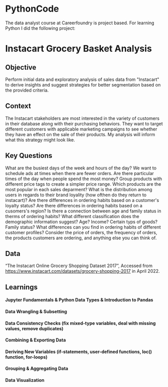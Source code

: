 # PythonCode
The data analyst course at Careerfoundry is project based. For learning Python I did the following project:
# **Instacart Grocery Basket Analysis**
## **Objective**
Perform initial data and exploratory analysis of sales data from "Instacart" to derive insights and suggest strategies for better segmentation based on the provided criteria.
## **Context**
The Instacart stakeholders are most interested in the variety of customers in their database along with their purchasing behaviors. They want to target different customers with applicable marketing campaigns to see whether they have an effect on the sale of their products. My analysis will inform what this strategy might look like.
## **Key Questions**
What are the busiest days of the week and hours of the day? We want to schedule ads at times when there are fewer orders.
Are there particular times of the day when people spend the most money?
Group products with different price tags to create a simpler price range.
Which products are the most popular in each sales deparment?
What is the distribution among users in regards to their brand loyality (how ofthen do they return to instacart)?
Are there differences in ordering habits based on a customer's loyalty status?
Are there differences in ordering habits based on a cusomers's region?
Is there a connection between age and family status in therms of ordering habits?
What different classification does the demographic information suggest? Age? Income? Certain typs of goods? Family status?
What differences can you find in ordering habits of different customer profiles? Consider the price of orders, the frequency of orders, the products customers are ordering, and anything else you can think of.
## **Data**
“The Instacart Online Grocery Shopping Dataset 2017”, Accessed from https://www.instacart.com/datasets/grocery-shopping-2017 in April 2022.
## Learnings
#### Jupyter Fundamentals & Python Data Types & Introduction to Pandas
#### Data Wrangling & Subsetting
#### Data Consistency Checks (fix mixed-type variables, deal with missing values, remove duplicates)
#### Combining & Exporting Data
#### Deriving New Variables (if-statements, user-defined functions, loc() function, for-loops)
#### Grouping & Aggregating Data
#### Data Visualization
